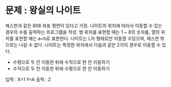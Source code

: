 <h1>문제 : 왕실의 나이트</h1>

체스판과 같은 8X8 좌표 평면이 있다고 가정. 나이트의 위치에 따라서 이동할 수 있는 경우의 수를 출력하는 프로그램을 작성.
행 위치를 표현할 때는 1 ~ 8의 숫자를, 열의 위치를 표현할 때는 a~h로 표현한다. 나이트는 L자 형태로만 이동할 수있으며, 체스판 밖으로는 나갈 수 없다.
나이트는 특정한 위치에서 다음과 같은 2가지 경우로 이동할 수 있다.

- 수평으로 두 칸 이동한 뒤에 수직으로 한 칸 이동하기
- 수직으로 두 칸 이동한 뒤에 수평으로 한 칸 이동하기

입력 : X=1 Y=A
출력 : 2
